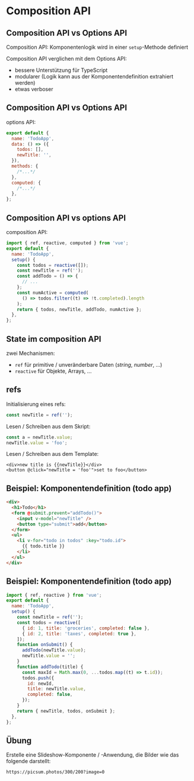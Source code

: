 # Composition API

## Composition API vs Options API

Composition API: Komponentenlogik wird in einer `setup`-Methode definiert

Composition API verglichen mit dem Options API:

- bessere Unterstützung für TypeScript
- modularer (Logik kann aus der Komponentendefinition extrahiert werden)
- etwas verboser

## Composition API vs Options API

options API:

```js
export default {
  name: 'TodoApp',
  data: () => ({
    todos: [],
    newTitle: '',
  }),
  methods: {
    /*...*/
  },
  computed: {
    /*...*/
  },
};
```

## Composition API vs options API

composition API:

```js
import { ref, reactive, computed } from 'vue';
export default {
  name: 'TodoApp',
  setup() {
    const todos = reactive([]);
    const newTitle = ref('');
    const addTodo = () => {
      // ...
    };
    const numActive = computed(
      () => todos.filter((t) => !t.completed).length
    );
    return { todos, newTitle, addTodo, numActive };
  },
};
```

## State im composition API

zwei Mechanismen:

- `ref` für primitive / unveränderbare Daten (_string_, _number_, ...)
- `reactive` für Objekte, Arrays, ...

## refs

Initialisierung eines refs:

```js
const newTitle = ref('');
```

Lesen / Schreiben aus dem Skript:

```js
const a = newTitle.value;
newTitle.value = 'foo';
```

Lesen / Schreiben aus dem Template:

```vue
<div>new title is {{newTitle}}</div>
<button @click="newTitle = 'foo'">set to foo</button>
```

## Beispiel: Komponentendefinition (todo app)

```html
<div>
  <h1>Todo</h1>
  <form @submit.prevent="addTodo()">
    <input v-model="newTitle" />
    <button type="submit">add</button>
  </form>
  <ul>
    <li v-for="todo in todos" :key="todo.id">
      {{ todo.title }}
    </li>
  </ul>
</div>
```

## Beispiel: Komponentendefinition (todo app)

```js
import { ref, reactive } from 'vue';
export default {
  name: 'TodoApp',
  setup() {
    const newTitle = ref('');
    const todos = reactive([
      { id: 1, title: 'groceries', completed: false },
      { id: 2, title: 'taxes', completed: true },
    ]);
    function onSubmit() {
      addTodo(newTitle.value);
      newTitle.value = '';
    }
    function addTodo(title) {
      const maxId = Math.max(0, ...todos.map((t) => t.id));
      todos.push({
        id: newId,
        title: newTitle.value,
        completed: false,
      });
    }
    return { newTitle, todos, onSubmit };
  },
};
```

## Übung

Erstelle eine Slideshow-Komponente / -Anwendung, die Bilder wie das folgende darstellt:

```
https://picsum.photos/300/200?image=0
```
